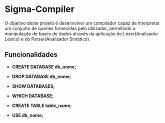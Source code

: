 # Sigma-Compiler
O objetivo deste projeto é desenvolver um compilador capaz de interpretar um conjunto de queries fornecidas pelo utilizador, permitindo a manipulação de bases de dados através da aplicação do Lexer(Analisador Léxico) e do Parser(Analisador Sintático).

## Funcionalidades
- **CREATE DATABASE db_nome;**
* **DROP DATABASE db_nome;**
+ **SHOW DATABASES;**
- **WHICH DATABASE;**
* **CREATE TABLE table_name;**
+ **USE db_nome;**


  
